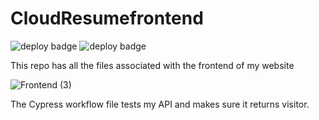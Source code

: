 # CloudResumefrontend


![deploy badge](https://github.com/loggerboy9325/CloudResumefrontend/actions/workflows/cypress.yml/badge.svg)
![deploy badge](https://github.com/loggerboy9325/CloudResumefrontend/actions/workflows/main.yml/badge.svg)



This repo has all the files associated with the frontend of my website


![Frontend (3)](https://user-images.githubusercontent.com/101529495/194723415-6f67cfec-d849-4253-bc6d-95f0eb1afc9e.png)




The Cypress workflow file tests my API and makes sure it returns visitor.

